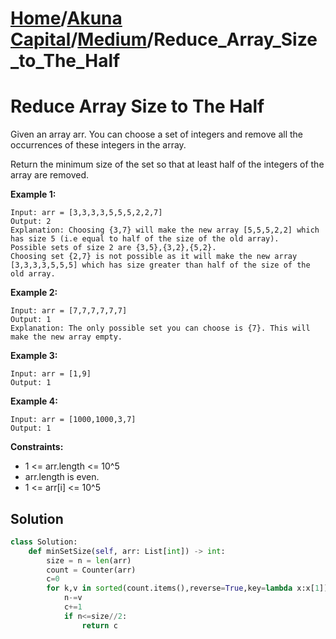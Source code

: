 # [Home](./../..)/[Akuna Capital](./..)/[Medium](./)/Reduce_Array_Size_to_The_Half
<h1>Reduce Array Size to The Half</h1>

<p>
Given an array arr.  You can choose a set of integers and remove all the occurrences of these integers in the array.
</p>
<p>
Return the minimum size of the set so that at least half of the integers of the array are removed.
</p>

<b>Example 1:</b>

    Input: arr = [3,3,3,3,5,5,5,2,2,7]
    Output: 2
    Explanation: Choosing {3,7} will make the new array [5,5,5,2,2] which has size 5 (i.e equal to half of the size of the old array).
    Possible sets of size 2 are {3,5},{3,2},{5,2}.
    Choosing set {2,7} is not possible as it will make the new array [3,3,3,3,5,5,5] which has size greater than half of the size of the old array.
    
<b>Example 2:</b>

    Input: arr = [7,7,7,7,7,7]
    Output: 1
    Explanation: The only possible set you can choose is {7}. This will make the new array empty.
    
<b>Example 3:</b>

    Input: arr = [1,9]
    Output: 1
    
<b>Example 4:</b>

    Input: arr = [1000,1000,3,7]
    Output: 1   

<b>Constraints:</b>

- 1 <= arr.length <= 10^5
- arr.length is even.
- 1 <= arr[i] <= 10^5

<h2>Solution</h2>

```python
class Solution:
    def minSetSize(self, arr: List[int]) -> int:
        size = n = len(arr)
        count = Counter(arr)
        c=0
        for k,v in sorted(count.items(),reverse=True,key=lambda x:x[1]):
            n-=v
            c+=1
            if n<=size//2:
                return c
```
